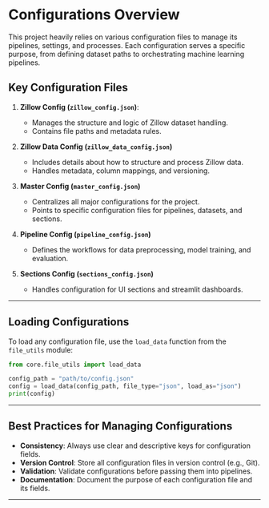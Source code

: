 # Configurations Overview

This project heavily relies on various configuration files to manage its pipelines, settings, and processes. Each configuration serves a specific purpose, from defining dataset paths to orchestrating machine learning pipelines.

## Key Configuration Files

1. **Zillow Config (`zillow_config.json`)**:
    - Manages the structure and logic of Zillow dataset handling.
    - Contains file paths and metadata rules.

2. **Zillow Data Config (`zillow_data_config.json`)**  
    - Includes details about how to structure and process Zillow data.
    - Handles metadata, column mappings, and versioning.

3. **Master Config (`master_config.json`)**  
    - Centralizes all major configurations for the project.
    - Points to specific configuration files for pipelines, datasets, and sections.

4. **Pipeline Config (`pipeline_config.json`)**  
    - Defines the workflows for data preprocessing, model training, and evaluation.

5. **Sections Config (`sections_config.json`)**  
    - Handles configuration for UI sections and streamlit dashboards.

---

## Loading Configurations

To load any configuration file, use the `load_data` function from the `file_utils` module:

```python
from core.file_utils import load_data

config_path = "path/to/config.json"
config = load_data(config_path, file_type="json", load_as="json")
print(config)
```

---

## Best Practices for Managing Configurations

- **Consistency**: Always use clear and descriptive keys for configuration fields.
- **Version Control**: Store all configuration files in version control (e.g., Git).
- **Validation**: Validate configurations before passing them into pipelines.
- **Documentation**: Document the purpose of each configuration file and its fields.


---